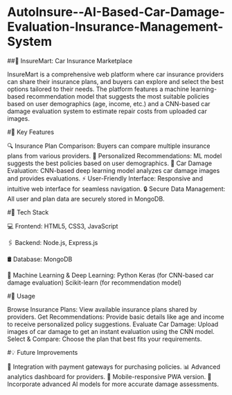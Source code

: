 # AutoInsure--AI-Based-Car-Damage-Evaluation-Insurance-Management-System
##🚗 InsureMart: Car Insurance Marketplace

InsureMart is a comprehensive web platform where car insurance providers can share their insurance plans, and buyers can explore and select the best options tailored to their needs. The platform features a machine learning-based recommendation model that suggests the most suitable policies based on user demographics (age, income, etc.) and a CNN-based car damage evaluation system to estimate repair costs from uploaded car images.

#🌟 Key Features

🔍 Insurance Plan Comparison: Buyers can compare multiple insurance plans from various providers. 🧩 Personalized Recommendations: ML model suggests the best policies based on user demographics. 📸 Car Damage Evaluation: CNN-based deep learning model analyzes car damage images and provides evaluations. ⚡ User-Friendly Interface: Responsive and intuitive web interface for seamless navigation. 🔒 Secure Data Management: All user and plan data are securely stored in MongoDB.

#🚀 Tech Stack

💻 Frontend: HTML5, CSS3, JavaScript

🖇️ Backend: Node.js, Express.js

🛢️ Database: MongoDB

🧠 Machine Learning & Deep Learning: Python Keras (for CNN-based car damage evaluation) Scikit-learn (for recommendation model)

#🎯 Usage

Browse Insurance Plans: View available insurance plans shared by providers. Get Recommendations: Provide basic details like age and income to receive personalized policy suggestions. Evaluate Car Damage: Upload images of car damage to get an instant evaluation using the CNN model. Select & Compare: Choose the plan that best fits your requirements.

#💡 Future Improvements

🏦 Integration with payment gateways for purchasing policies. 📊 Advanced analytics dashboard for providers. 📱 Mobile-responsive PWA version. 🧪 Incorporate advanced AI models for more accurate damage assessments.
